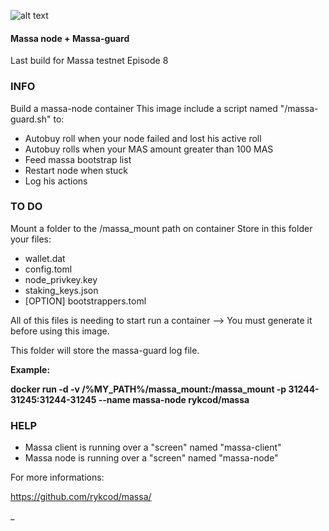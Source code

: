 ![alt text](https://d33wubrfki0l68.cloudfront.net/7df7d7a57a8dda3cc07aab16121b3e3990cf0893/16ccd/portfolio/massa.png)

#### Massa node + Massa-guard ####
Last build for Massa testnet Episode 8

### INFO ###
Build a massa-node container This image include a script named "/massa-guard.sh" to:
  * Autobuy roll when your node failed and lost his active roll
  * Autobuy rolls when your MAS amount greater than 100 MAS
  * Feed massa bootstrap list
  * Restart node when stuck
  * Log his actions

### TO DO ###
Mount a folder to the /massa_mount path on container Store in this folder your files:
  * wallet.dat
  * config.toml
  * node_privkey.key
  * staking_keys.json
  * [OPTION] bootstrappers.toml

All of this files is needing to start run a container --> You must generate it before using this image.

This folder will store the massa-guard log file.

__Example:__

  **docker run -d -v /%MY_PATH%/massa_mount:/massa_mount -p 31244-31245:31244-31245 --name massa-node rykcod/massa**

### HELP ###
  * Massa client is running over a "screen" named "massa-client"
  * Massa node is running over a "screen" named "massa-node"

For more informations:

https://github.com/rykcod/massa/

_